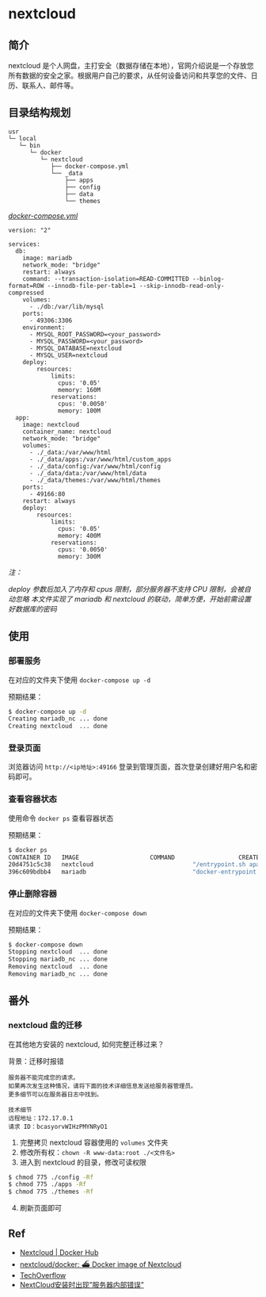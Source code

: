 # nextcloud

## 简介

nextcloud 是个人网盘，主打安全（数据存储在本地），官网介绍说是一个存放您所有数据的安全之家。根据用户自己的要求，从任何设备访问和共享您的文件、日历、联系人、邮件等。

## 目录结构规划

```
usr
└─ local
   └─ bin
      └─ docker
         └─ nextcloud
            ├── docker-compose.yml
            └── _data
                ├── apps
                ├── config
                ├── data
                └── themes
```

[_docker-compose.yml_](docker-compose.yml)
```
version: "2"

services:
  db:
    image: mariadb
    network_mode: "bridge"
    restart: always
    command: --transaction-isolation=READ-COMMITTED --binlog-format=ROW --innodb-file-per-table=1 --skip-innodb-read-only-compressed
    volumes:
      - ./db:/var/lib/mysql
    ports:
      - 49306:3306
    environment:
      - MYSQL_ROOT_PASSWORD=<your_password>
      - MYSQL_PASSWORD=<your_password>
      - MYSQL_DATABASE=nextcloud
      - MYSQL_USER=nextcloud
    deploy:
        resources:
            limits:
              cpus: '0.05'
              memory: 160M 
            reservations:
              cpus: '0.0050'
              memory: 100M 
  app:
    image: nextcloud
    container_name: nextcloud
    network_mode: "bridge"
    volumes:
      - ./_data:/var/www/html
      - ./_data/apps:/var/www/html/custom_apps
      - ./_data/config:/var/www/html/config
      - ./_data/data:/var/www/html/data
      - ./_data/themes:/var/www/html/themes
    ports:
      - 49166:80
    restart: always
    deploy:
        resources:
            limits:
              cpus: '0.05'
              memory: 400M 
            reservations:
              cpus: '0.0050'
              memory: 300M 
```
_注：_

_deploy 参数后加入了内存和 cpus 限制，部分服务器不支持 CPU 限制，会被自动忽略_
_本文件实现了 mariadb 和 nextcloud 的联动，简单方便，开始前需设置好数据库的密码_

## 使用

### 部署服务

在对应的文件夹下使用 `docker-compose up -d`

预期结果：

```bash
$ docker-compose up -d
Creating mariadb_nc ... done
Creating nextcloud  ... done
```

### 登录页面

浏览器访问 `http://<ip地址>:49166` 登录到管理页面，首次登录创建好用户名和密码即可。

### 查看容器状态

使用命令 `docker ps` 查看容器状态

预期结果：

```bash
$ docker ps
CONTAINER ID   IMAGE                    COMMAND                  CREATED             STATUS             PORTS                                                           NAMES
20d4751c5c38   nextcloud                            "/entrypoint.sh apac…"   5 minutes ago   Up 5 minutes           0.0.0.0:49166->80/tcp, :::49166->80/tcp                         nextcloud
396c609bdbb4   mariadb                              "docker-entrypoint.s…"   8 seconds ago   Up 6 seconds           0.0.0.0:49306->3306/tcp, :::49306->3306/tcp                     mariadb_nc
```

### 停止删除容器

在对应的文件夹下使用 `docker-compose down`

预期结果：

```bash
$ docker-compose down
Stopping nextcloud  ... done
Stopping mariadb_nc ... done
Removing nextcloud  ... done
Removing mariadb_nc ... done
``` 

## 番外

### nextcloud 盘的迁移

在其他地方安装的 nextcloud, 如何完整迁移过来？

背景：迁移时报错
```
服务器不能完成您的请求。
如果再次发生这种情况，请将下面的技术详细信息发送给服务器管理员。
更多细节可以在服务器日志中找到。

技术细节
远程地址：172.17.0.1
请求 ID：bcasyorvWIHzPMYNRyO1
```

1. 完整拷贝 nextcloud 容器使用的 `volumes` 文件夹
2. 修改所有权：`chown -R www-data:root ./<文件名>`
3. 进入到 nextcloud 的目录，修改可读权限
```bash
$ chmod 775 ./config -Rf
$ chmod 775 ./apps -Rf
$ chmod 775 ./themes -Rf
```
4. 刷新页面即可

## Ref

- [Nextcloud | Docker Hub](https://hub.docker.com/_/nextcloud)
- [nextcloud/docker: ⛴ Docker image of Nextcloud](https://github.com/nextcloud/docker)
- [TechOverflow](https://techoverflow.net/2021/08/17/how-to-fix-nextcloud-4047-innodb-refuses-to-write-tables-with-row_formatcompressed-or-key_block_size/)
- [NextCloud安装时出现”服务器内部错误” ](https://www.wunote.cn/article/956/)